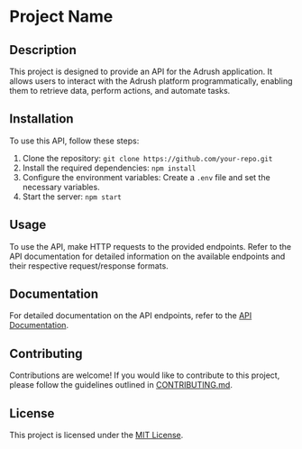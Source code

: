 # Project Name

## Description

This project is designed to provide an API for the Adrush application. It allows users to interact with the Adrush platform programmatically, enabling them to retrieve data, perform actions, and automate tasks.

## Installation

To use this API, follow these steps:

1. Clone the repository: `git clone https://github.com/your-repo.git`
2. Install the required dependencies: `npm install`
3. Configure the environment variables: Create a `.env` file and set the necessary variables.
4. Start the server: `npm start`

## Usage

To use the API, make HTTP requests to the provided endpoints. Refer to the API documentation for detailed information on the available endpoints and their respective request/response formats.

## Documentation

For detailed documentation on the API endpoints, refer to the [API Documentation](/docs/api.md).

## Contributing

Contributions are welcome! If you would like to contribute to this project, please follow the guidelines outlined in [CONTRIBUTING.md](/docs/CONTRIBUTING.md).

## License

This project is licensed under the [MIT License](LICENSE).
